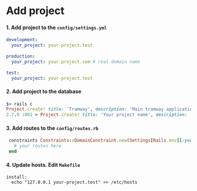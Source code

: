 # Add project

#### 1. Add project to the `config/settings.yml`

```yaml
development:
  your_project: your-project.test
  
production:
  your_project: your-project.com # real domain name
  
test:
  your_project: your-project.test
```

#### 2. Add project to the database

```ruby
$> rails c
Project.create! title: 'Tramway', description: 'Main tramway application', url: 'tramway.test'
2.7.0 :001 > Project.create! title: 'Your project name', description: 'This is my application', url: 'your-project.com'
```

#### 3. Add routes to the `config/routes.rb`

```ruby
 constraints Constraints::DomainConstraint.new(Settings[Rails.env][:your_project]) do
   # your routes here
 end
```
#### 4. Update hosts. Edit `Makefile`

```make
install:
  echo "127.0.0.1 your-project.test" >> /etc/hosts
```
